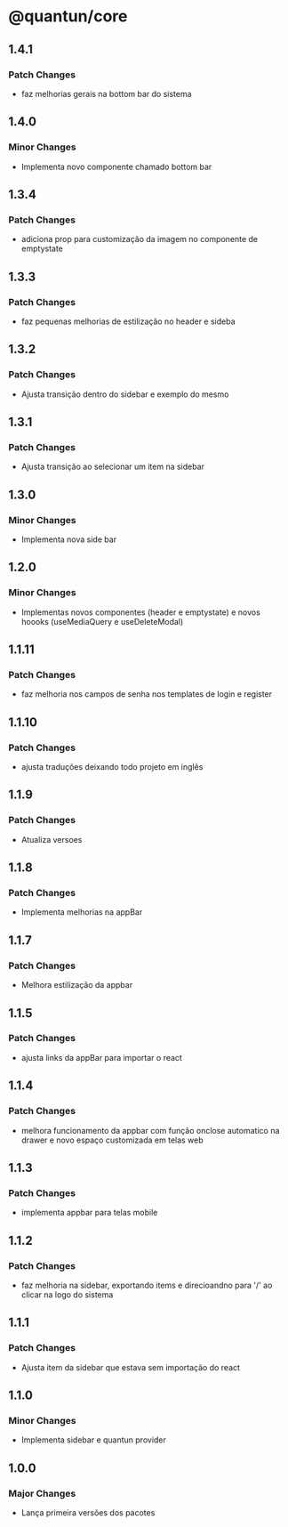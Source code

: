 # @quantun/core

## 1.4.1

### Patch Changes

- faz melhorias gerais na bottom bar do sistema

## 1.4.0

### Minor Changes

- Implementa novo componente chamado bottom bar

## 1.3.4

### Patch Changes

- adiciona prop para customização da imagem no componente de emptystate

## 1.3.3

### Patch Changes

- faz pequenas melhorias de estilização no header e sideba

## 1.3.2

### Patch Changes

- Ajusta transição dentro do sidebar e exemplo do mesmo

## 1.3.1

### Patch Changes

- Ajusta transição ao selecionar um item na sidebar

## 1.3.0

### Minor Changes

- Implementa nova side bar

## 1.2.0

### Minor Changes

- Implementas novos componentes (header e emptystate) e novos hoooks (useMediaQuery e useDeleteModal)

## 1.1.11

### Patch Changes

- faz melhoria nos campos de senha nos templates de login e register

## 1.1.10

### Patch Changes

- ajusta traduções deixando todo projeto em inglês

## 1.1.9

### Patch Changes

- Atualiza versoes

## 1.1.8

### Patch Changes

- Implementa melhorias na appBar

## 1.1.7

### Patch Changes

- Melhora estilização da appbar

## 1.1.5

### Patch Changes

- ajusta links da appBar para importar o react

## 1.1.4

### Patch Changes

- melhora funcionamento da appbar com função onclose automatico na drawer e novo espaço customizada em telas web

## 1.1.3

### Patch Changes

- implementa appbar para telas mobile

## 1.1.2

### Patch Changes

- faz melhoria na sidebar, exportando items e direcioandno para '/' ao clicar na logo do sistema

## 1.1.1

### Patch Changes

- Ajusta item da sidebar que estava sem importação do react

## 1.1.0

### Minor Changes

- Implementa sidebar e quantun provider

## 1.0.0

### Major Changes

- Lança primeira versões dos pacotes
